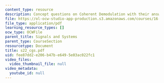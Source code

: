 ```yaml
---
content_type: resource
description: Concept questions on Coherent Demodulation with their answers given.
file: https://ol-ocw-studio-app-production.s3.amazonaws.com/courses/16-01-unified-engineering-i-ii-iii-iv-fall-2005-spring-2006/fee87dd2e206b47be6495e03ac022fc1_s22_cgs.pdf
file_type: application/pdf
learning_resource_types: []
ocw_type: OCWFile
parent_title: Signals and Systems
parent_type: CourseSection
resourcetype: Document
title: s22_cgs.pdf
uid: fee87dd2-e206-b47b-e649-5e03ac022fc1
video_files:
  video_thumbnail_file: null
video_metadata:
  youtube_id: null
---
```

